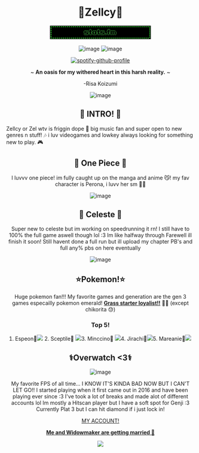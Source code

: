<div align="center">

# **👑Zellcy👑** 

</p>
    <p align="center">
    <a href="https://stats.fm/zelisnuts">
    <img width="270" src="readmeassets/blinkiesCafe-Q3.gif">
    </a>
 
![image](https://blinkies.cafe/b/blinkiesCafe-CC.gif) ![image](https://blinkies.cafe/b/blinkiesCafe-Df.gif)



[![spotify-github-profile](https://spotify-github-profile.kittinanx.com/api/view?uid=8x9nes88ghf4jhdi7y6weqzuw&cover_image=true&theme=novatorem&show_offline=true&background_color=121212&interchange=false&bar_color=53b14f&bar_color_cover=false)](https://spotify-github-profile.kittinanx.com/api/view?uid=8x9nes88ghf4jhdi7y6weqzuw&redirect=true)





~ **An oasis for my withered heart in this harsh reality.** ~

  
-Risa Koizumi


![image](https://i.pinimg.com/736x/6a/54/2d/6a542d884c94cd7ff775c1eb1c59a817.jpg)
 


## 🎀 INTRO! 🎀

<div align="left">

Zellcy or Zel wtv is friggin dope 💜 big music fan and super open to new genres n stuff! 🎶 i luv videogames and lowkey always looking for something new to play. 🎮

<div align="center">

 ## 🌊 **One Piece** 🌊

  I luvvv one piece! im fully caught up on the manga and anime 😼! my fav character is Perona, i luvv her sm :ghost::ghost:

  ![image](https://i.pinimg.com/236x/af/26/d0/af26d0ebd4bf331e3c4475e336772369.jpg)

 ## 🍓 Celeste 🍓

 Super new to celeste but im working on speedrunning it rn! I still have to 100% the full game aswell though lol :3 Im like halfway through Farewell ill finish it soon! 
 Still havent done a full run but ill upload my chapter PB's and full any% pbs on here eventually

 ![image](https://files.catbox.moe/brqx6n.gif)

## ⭐Pokemon!⭐

Huge pokemon fan!!! My favorite games and generation are the gen 3 games especailly pokemon emerald! <ins>**Grass starter loyalist!!**</ins> 💚🌲 (except chikorita 😓)
### Top 5!

<div align="left">

1. Espeon🧿![](https://projectpokemon.org/images/normal-sprite/espeon.gif) 2. Sceptile🎄 ![](https://projectpokemon.org/images/normal-sprite/sceptile.gif)3. Minccino🐹 ![](https://projectpokemon.org/images/normal-sprite/minccino.gif)4. Jirachi🌠![](https://projectpokemon.org/images/normal-sprite/jirachi.gif)5. Mareanie🔱![](https://projectpokemon.org/images/normal-sprite/mareanie.gif)

 <div align="center">

## ⚕️Overwatch <3⚕️
![image](https://files.catbox.moe/0wmc0l.png)

My favorite FPS of all time... I KNOW IT'S KINDA BAD NOW BUT I CAN'T LET GO!! I started playing when it first came out in 2016 and have been playing ever since :3 I've took a lot of breaks and made alot of different accounts lol Im mostly a Hitscan player but I have a soft spot for Genji :3 Currently Plat 3 but I can hit diamond if i just lock in!

[<ins>MY ACCOUNT!</ins>](https://overwatch.blizzard.com/en-us/career/c85ba0c7e220c9f4ba%7Ce957820c644ff3b00e0d35b419528854/)

<ins>**Me and Widowmaker are getting married 🙏**</ins>

![](https://files.catbox.moe/t3nk3y.gif)








